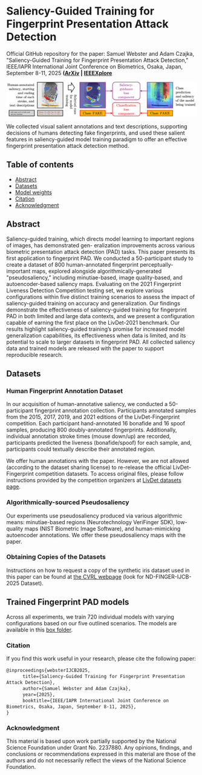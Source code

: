 # Saliency-Guided Training for Fingerprint Presentation Attack Detection

Official GitHub repository for the paper: Samuel Webster and Adam Czajka, "Saliency-Guided Training for Fingerprint Presentation Attack Detection," IEEE/IAPR International Joint Conference on Biometrics, Osaka, Japan, September 8-11, 2025 **([ArXiv](https://www.arxiv.org/abs/2505.02176) | [IEEEXplore](https://ieeexplore.ieee.org/)**

![Paper teaser graphic](teaser.jpg)

We collected visual salient annotations and text descriptions, supporting decisions of humans detecting fake fingerprints, and used these salient features in saliency-guided model training paradigm to offer an effective fingerprint presentation attack detection method.

## Table of contents
* [Abstract](#abstract)
* [Datasets](#datasets)
* [Model weights](#weights)
* [Citation](#citation)
* [Acknowledgment](#acknowledgment)

<a name="abstract"/></a>
## Abstract

Saliency-guided training, which directs model learning to important regions of images, has demonstrated gen- eralization improvements across various biometric presentation attack detection (PAD) tasks. This paper presents its first application to fingerprint PAD. We conducted a 50-participant study to create a dataset of 800 human-annotated fingerprint perceptually-important maps, explored alongside algorithmically-generated "pseudosaliency," including minutiae-based, image quality-based, and autoencoder-based saliency maps. Evaluating on the 2021 Fingerprint Liveness Detection Competition testing set, we explore various configurations within five distinct training scenarios to assess the impact of saliency-guided training on accuracy and generalization. Our findings demonstrate the effectiveness of saliency-guided training for fingerprint PAD in both limited and large data contexts, and we present a configuration capable of earning the first place on the LivDet-2021 benchmark. Our results highlight saliency-guided training’s promise for increased model generalization capabilities, its effectiveness when data is limited, and its potential to scale to larger datasets in fingerprint PAD. All collected saliency data and trained models are released with the paper to support reproducible research.

<a name="datasets"/></a>
## Datasets

### Human Fingerprint Annotation Dataset

In our acquisition of human-annotative saliency, we conducted a 50-participant fingerprint annotation collection. Participants annotated samples from the 2015, 2017, 2019, and 2021 editions of the LivDet-Fingerprint competition. Each participant hand-annotated 16 bonafide and 16 spoof samples, producing 800 doubly-annotated fingerprints. Additionally, individual annotation stroke times (mouse down/up) are recorded, participants predicted the liveness (bonafide/spoof) for each sample, and, participants could textually describe their annotated region. 

We offer human annotations with the paper. However, we are not allowed (according to the dataset sharing license) to re-release the official LivDet-Fingerprint competition datasets. To access original files, please follow instructions provided by the competition organizers at [LivDet datasets page](https://livdet.org/registration.php).

### Algorithmically-sourced Pseudosaliency

Our experiments use pseudosaliency produced via various algorithmic means: minutiae-based regions (Neurotechnology VeriFinger SDK), low-quality maps (NIST Biometric Image Software), and human-mimicking autoencoder annotations. We offer these pseudosaliency maps with the paper.

### Obtaining Copies of the Datasets

Instructions on how to request a copy of the synthetic iris dataset used in this paper can be found at [the CVRL webpage](https://cvrl.nd.edu/projects/data/) (look for ND-FINGER-IJCB-2025 Dataset).

<a name="weights"/></a>
## Trained Fingerprint PAD models

Across all experiments, we train 720 individual models with varying configurations based on our five outlined scenarios. The models are available in this [box folder](https://notredame.box.com/s/rvrvz8d5eeuldeeffv7f8z6jdi3jala4).

<a name="citation"/></a>
### Citation

If you find this work useful in your research, please cite the following paper:
```
@inproceedings{websterIJCB2025,
      title={Saliency-Guided Training for Fingerprint Presentation Attack Detection}, 
      author={Samuel Webster and Adam Czajka},
      year={2025},
      booktitle={IEEE/IAPR International Joint Conference on Biometrics, Osaka, Japan, September 8-11, 2025},
}
```

<a name="acknowledgment"/></a>
### Acknowledgment
This material is based upon work partially supported by the National Science Foundation under Grant No. 2237880. Any opinions, findings, and conclusions
or recommendations expressed in this material are those of the authors and do not necessarily reflect the views of the National Science Foundation.
